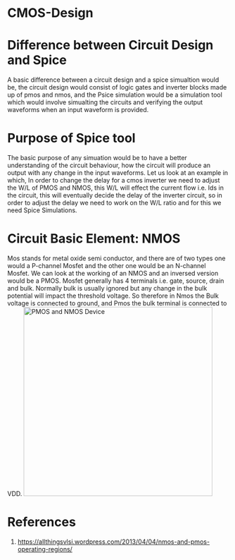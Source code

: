 # CMOS-Design

# Difference between Circuit Design and Spice 
  A basic difference between a circuit design and a spice simualtion would be, the circuit design would consist of logic gates and inverter blocks made up of pmos and nmos, and the Psice simulation would be a simulation tool which would involve simualting the circuits and verifying the output waveforms when an input waveform is provided. 

# Purpose of Spice tool 
The basic purpose of any simuation would be to have a better understanding of the circuit behaviour, how the circuit will produce an output with any change in the input waveforms. Let us look at an example in which, In order to change the delay for a cmos inverter we need to adjust the W/L of PMOS and NMOS, this W/L will effect the current flow i.e. Ids in the circuit, this will eventually decide the delay of the inverter circuit, so in order to adjust the delay we need to work on the W/L ratio and for this we need Spice Simulations.  

# Circuit Basic Element: NMOS 
Mos stands for metal oxide semi conductor, and there are of two types one would a P-channel Mosfet and the other one would be an N-channel Mosfet. We can look at the working of an NMOS and an inversed version would be a PMOS. Mosfet generally has 4 terminals i.e. gate, source, drain and bulk. Normally bulk is usually ignored but any change in the bulk potential will impact the threshold voltage. So therefore in Nmos the Bulk voltage is connected to ground, and Pmos the bulk terminal is connected to VDD. 
<img width="429" alt="PMOS and NMOS Device" src="https://user-images.githubusercontent.com/78948002/108134473-e4645100-707b-11eb-9482-ac66136a9c88.PNG">







# References
1. https://allthingsvlsi.wordpress.com/2013/04/04/nmos-and-pmos-operating-regions/

